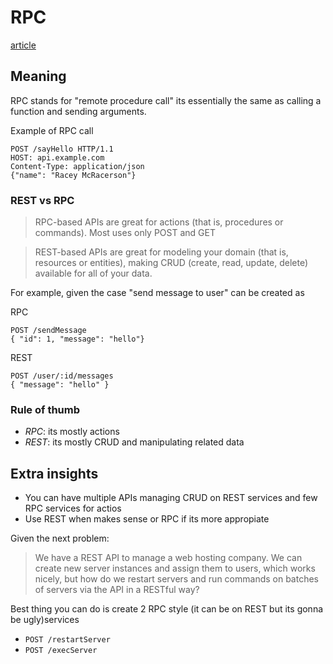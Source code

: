 # RPC

[article](https://www.smashingmagazine.com/2016/09/understanding-rest-and-rpc-for-http-apis/)

## Meaning
RPC stands for "remote procedure call" its essentially the same as calling a function and sending arguments.

Example of RPC call
```
POST /sayHello HTTP/1.1
HOST: api.example.com
Content-Type: application/json
{"name": "Racey McRacerson"}
```

### REST vs RPC

> RPC-based APIs are great for actions (that is, procedures or commands). Most uses only POST and GET

> REST-based APIs are great for modeling your domain (that is, resources or entities), making CRUD (create, read, update, delete) available for all of your data.

For example, given the case "send message to user" can be created as

RPC
```
POST /sendMessage
{ "id": 1, "message": "hello"}
```

REST
```
POST /user/:id/messages
{ "message": "hello" }
```

### Rule of thumb
- *RPC*: its mostly actions
- *REST*: its mostly CRUD and manipulating related data

## Extra insights

- You can have multiple APIs managing CRUD on REST services and few RPC services for actios
- Use REST when makes sense or RPC if its more appropiate

Given the next problem: 
> We have a REST API to manage a web hosting company. We can create new server instances and assign them to users, which works nicely, but how do we restart servers and run commands on batches of servers via the API in a RESTful way?

Best thing you can do is create 2 RPC style (it can be on REST but its gonna be ugly)services
- `POST /restartServer`
- `POST /execServer`
